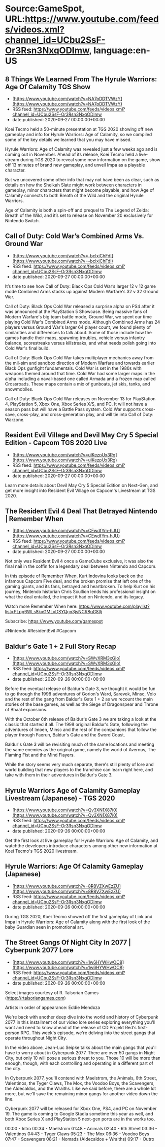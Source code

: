 # Source:GameSpot, URL:https://www.youtube.com/feeds/videos.xml?channel_id=UCbu2SsF-Or3Rsn3NxqODImw, language:en-US

## 8 Things We Learned From The Hyrule Warriors: Age Of Calamity TGS Show
 - [https://www.youtube.com/watch?v=NA7pDDTVWzY](https://www.youtube.com/watch?v=NA7pDDTVWzY)
 - RSS feed: https://www.youtube.com/feeds/videos.xml?channel_id=UCbu2SsF-Or3Rsn3NxqODImw
 - date published: 2020-09-27 00:00:00+00:00

Koei Tecmo held a 50-minute presentation at TGS 2020 showing off new gameplay and info for Hyrule Warriors: Age of Calamity, so we compiled some of the key details we learned that you may have missed.

Hyrule Warriors: Age of Calamity was revealed just a few weeks ago and is coming out in November. Ahead of its release, Koei Tecmo held a live-stream during TGS 2020 to reveal some new information on the game, show off 13 minutes of brand new gameplay, and unveil Impa as a playable character.

But we uncovered some other info that may not have been as clear, such as details on how the Sheikah Slate might work between characters in gameplay, minor characters that might become playable, and how Age of Calamity connects to both Breath of the Wild and the original Hyrule Warriors.

Age of Calamity is both a spin-off and prequel to The Legend of Zelda: Breath of the Wild, and it’s set to release on November 20 exclusively for Nintendo Switch.

## Call of Duty: Cold War’s Combined Arms Vs. Ground War
 - [https://www.youtube.com/watch?v=-bcIxiChFdI](https://www.youtube.com/watch?v=-bcIxiChFdI)
 - RSS feed: https://www.youtube.com/feeds/videos.xml?channel_id=UCbu2SsF-Or3Rsn3NxqODImw
 - date published: 2020-09-27 00:00:00+00:00

It’s time to see how Call of Duty: Black Ops Cold War’s larger 12 v 12 game mode Combined Arms stacks up against Modern Warfare's 32 v 32 Ground War.  

Call of Duty: Black Ops Cold War released a surprise alpha on PS4 after it was announced at the PlayStation 5 Showcase. Being massive fans of Modern Warfare's big team battle mode, Ground War, we spent our time playing Cold War's Combined Arms mode. Although Combined Arms has 24 players versus Ground War's larger 64 player count, we found plenty of similarities and differences to talk about. Some of those include how the games handle their maps, spawning troubles, vehicle versus infantry balance, scorestreaks versus killstreaks, and what needs polish going into Cold War's final build. 

Call of Duty: Black Ops Cold War takes multiplayer mechanics away from the mil-sim and sandbox direction of Modern Warfare and towards earlier Black Ops gunfight fundamentals. Cold War is set in the 1980s with weapons themed around that time. Cold War had some larger maps in the alpha including a naval-based one called Armada and a frozen map called Crossroads. These maps contain a mix of gunboats, jet skis, tanks, and snowmobiles. 

Call of Duty: Black Ops Cold War releases on November 13 for PlayStation 4, PlayStation 5, Xbox One, Xbox Series X/S, and PC. It will not have a season pass but will have a Battle Pass system. Cold War supports cross-save, cross-play, and cross-generation play, and will tie into Call of Duty: Warzone.

## Resident Evil Village and Devil May Cry 5 Special Edition - Capcom TGS 2020 Live
 - [https://www.youtube.com/watch?v=ulKezpUx3Rg](https://www.youtube.com/watch?v=ulKezpUx3Rg)
 - RSS feed: https://www.youtube.com/feeds/videos.xml?channel_id=UCbu2SsF-Or3Rsn3NxqODImw
 - date published: 2020-09-27 00:00:00+00:00

Learn more details about Devil May Cry 5 Special Edition on Next-Gen, and get more insight into Resident Evil Village on Capcom's Livestream at TGS 2020.

## The Resident Evil 4 Deal That Betrayed Nintendo | Remember When
 - [https://www.youtube.com/watch?v=CEwdfYm-hJU](https://www.youtube.com/watch?v=CEwdfYm-hJU)
 - RSS feed: https://www.youtube.com/feeds/videos.xml?channel_id=UCbu2SsF-Or3Rsn3NxqODImw
 - date published: 2020-09-27 00:00:00+00:00

Not only was Resident Evil 4 once a GameCube exclusive, it was also the final nail in the coffin for a legendary deal between Nintendo and Capcom.

In this episode of Remember When, Kurt Indovina looks back on the infamous Capcom Five deal, and the broken promise that left one of the gaming giants, and its fans, betrayed and heartbroken. To help Kurt on his journey, Nintendo historian Chris Scullion lends his professional insight on what the deal entailed, the impact it had on Nintendo, and its legacy.

Watch more Remember When here: https://www.youtube.com/playlist?list=PLpg6WLs8kxGMLxDSYQgn3jsNCR8qG8tlj

Subscribe: https://www.youtube.com/gamespot

#Nintendo #ResidentEvil #Capcom

## Baldur's Gate 1 + 2 Full Story Recap
 - [https://www.youtube.com/watch?v=SWvXRM3xGlo](https://www.youtube.com/watch?v=SWvXRM3xGlo)
 - RSS feed: https://www.youtube.com/feeds/videos.xml?channel_id=UCbu2SsF-Or3Rsn3NxqODImw
 - date published: 2020-09-26 00:00:00+00:00

Before the eventual release of Baldur's Gate 3, we thought it would be fun to go through the 1998 adventures of Gorion's Ward, Sarevok, Minsc, Volo and the rest of the gang from Baldur's Gate 1 + 2 as we recount the main stories of the base games, as well as the Siege of Dragonspear and Throne of Bhaal expansions.

With the October 6th release of Baldur's Gate 3 we are taking a look at the classic that started it all. The 1998 original Baldur's Gate, following the adventures of Imoen, Minsc and the rest of the companions that follow the player through Faerun, Baldur's Gate and the Sword Coast. 

Baldur's Gate 3 will be revisiting much of the same locations and meeting the same enemies as the original game, namely the world of Avernus, The Flaming Fist and the Mind Flayers.

While the story seems very much separate, there's still plenty of lore and world building that new players to the franchise can learn right here, and take with them in their adventures in Baldur's Gate 3.

## Hyrule Warriors Age of Calamity Gameplay Livestream (Japanese) - TGS 2020
 - [https://www.youtube.com/watch?v=Qv3XN1X87i0](https://www.youtube.com/watch?v=Qv3XN1X87i0)
 - RSS feed: https://www.youtube.com/feeds/videos.xml?channel_id=UCbu2SsF-Or3Rsn3NxqODImw
 - date published: 2020-09-26 00:00:00+00:00

Get the first look at live gameplay for Hyrule Warriors: Age of Calamity, and watchthe developers introduce characters among other new information at Koei Tecmo's TGS 2020 livestream.

## Hyrule Warriors: Age Of Calamity Gameplay (Japanese)
 - [https://www.youtube.com/watch?v=8R8VZXwEzZU](https://www.youtube.com/watch?v=8R8VZXwEzZU)
 - RSS feed: https://www.youtube.com/feeds/videos.xml?channel_id=UCbu2SsF-Or3Rsn3NxqODImw
 - date published: 2020-09-26 00:00:00+00:00

During TGS 2020, Koei Tecmo showed off the first gameplay of Link and Impa in Hyrule Warriors: Age of Calamity along with the first look of the baby Guardian seen in promotional art.

## The Street Gangs Of Night City In 2077 | Cyberpunk 2077 Lore
 - [https://www.youtube.com/watch?v=1w6HYWHwOC8](https://www.youtube.com/watch?v=1w6HYWHwOC8)
 - RSS feed: https://www.youtube.com/feeds/videos.xml?channel_id=UCbu2SsF-Or3Rsn3NxqODImw
 - date published: 2020-09-26 00:00:00+00:00

Select images courtesy of R. Talsorian Games (https://rtalsoriangames.com)
 
Artists in order of appearance:
Eddie Mendoza

We're back with another deep dive into the world and history of Cyberpunk 2077 in this installment of our video lore series exploring everything you'll want and need to know ahead of the release of CD Projekt Red's first-person RPG. This week's episode, we're delving into the street gangs that operate throughout Night City.

In the video above, Jean-Luc Seipke talks about the main gangs that you'll have to worry about in Cyberpunk 2077. There are over 50 gangs in Night City, but only 10 will pose a serious threat to you. Those 10 will be more than enough, though, with each controlling and operating in a different part of the city.

In Cyberpunk 2077, you'll contend with Maelstrom, the Animals, 6th Street, Valentinos, the Tyger Claws, The Mox, the Voodoo Boys, the Scavengers, the Aldecaldos, and the Wraiths. Like we said before, there are a whole lot more, but we'll save the remaining minor gangs for another video down the line.

Cyberpunk 2077 will be released for Xbox One, PS4, and PC on November 19. The game is coming to Google Stadia sometime this year as well, and both Xbox Series X and PlayStation 5 next-gen ports are in the works too.

00:00 - Intro
00:34 - Maelstrom
01:48 - Animals
02:40 - 6th Street
03:36 - Valentinos
04:43 - Tyger Claws
05:23 - The Mox
06:36 - Voodoo Boys
07:47 - Scavengers
08:21 - Nomads (Aldecaldos + Wraiths)
09:17 - Outro

